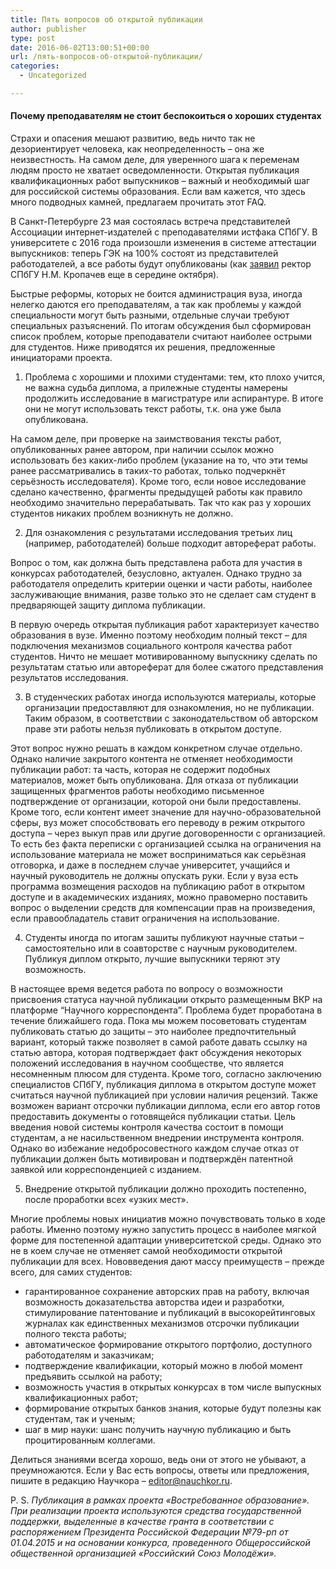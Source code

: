```yaml
---
title: Пять вопросов об открытой публикации
author: publisher
type: post
date: 2016-06-02T13:00:51+00:00
url: /пять-вопросов-об-открытой-публикации/
categories:
  - Uncategorized

---
```

#### Почему преподавателям не стоит беспокоиться о хороших студентах

Страхи и опасения мешают развитию, ведь ничто так не дезориентирует человека, как неопределенность – она же неизвестность. На самом деле, для уверенного шага к переменам людям просто не хватает осведомленности. Открытая публикация квалификационных работ выпускников – важный и необходимый шаг для российской системы образования. Если вам кажется, что здесь много подводных камней, предлагаем прочитать этот FAQ.

В Санкт-Петербурге 23 мая состоялась встреча представителей Ассоциации интернет-издателей с преподавателями истфака СПбГУ. В университете с 2016 года произошли изменения в системе аттестации выпускников: теперь ГЭК на 100% состоят из представителей работодателей, а все работы будут опубликованы (как [заявил][1] ректор СПбГУ Н.М. Кропачев еще в середине октября).

Быстрые реформы, которых не боится администрация вуза, иногда нелегко даются его преподавателям, а так как проблемы у каждой специальности могут быть разными, отдельные случаи требуют специальных разъяснений. По итогам обсуждения был сформирован список проблем, которые преподаватели считают наиболее острыми для студентов. Ниже приводятся их решения, предложенные инициаторами проекта.

  1. Проблема с хорошими и плохими студентами: тем, кто плохо учится, не важна судьба диплома, а прилежные студенты намерены продолжить исследование в магистратуре или аспирантуре. В итоге они не могут использовать текст работы, т.к. она уже была опубликована.

На самом деле, при проверке на заимствования тексты работ, опубликованных ранее автором, при наличии ссылок можно использовать без каких-либо проблем (указание на то, что эти темы ранее рассматривались в таких-то работах, только подчеркнёт серьёзность исследователя). Кроме того, если новое исследование сделано качественно, фрагменты предыдущей работы как правило необходимо значительно перерабатывать. Так что как раз у хороших студентов никаких проблем возникнуть не должно.

  2. Для ознакомления с результатами исследования третьих лиц (например, работодателей) больше подходит автореферат работы.

Вопрос о том, как должна быть представлена работа для участия в конкурсах работодателей, безусловно, актуален. Однако трудно за работодателя определить критерии оценки и части работы, наиболее заслуживающие внимания, разве только это не сделает сам студент в предваряющей защиту диплома публикации.

В первую очередь открытая публикация работ характеризует качество образования в вузе. Именно поэтому необходим полный текст &#8211; для подключения механизмов социального контроля качества работ студентов. Ничто не мешает мотивированному выпускнику сделать по результатам статью или автореферат для более сжатого представления результатов исследования.

  3. В студенческих работах иногда используются материалы, которые организации предоставляют для ознакомления, но не публикации. Таким образом, в соответствии с законодательством об авторском праве эти работы нельзя публиковать в открытом доступе.

Этот вопрос нужно решать в каждом конкретном случае отдельно. Однако наличие закрытого контента не отменяет необходимости публикации работ: та часть, которая не содержит подобных материалов, может быть опубликована. Для отказа от публикации защищенных фрагментов работы необходимо письменное подтверждение от организации, которой они были предоставлены. Кроме того, если контент имеет значение для научно-образовательной сферы, вуз может способствовать его переводу в режим открытого доступа &#8211; через выкуп прав или другие договоренности с организацией. То есть без факта переписки с организацией ссылка на ограничения на использование материала не может восприниматься как серьёзная отговорка, и даже в последнем случае университет, учащийся и научный руководитель не должны опускать руки. Если у вуза есть программа возмещения расходов на публикацию работ в открытом доступе и в академических изданиях, можно правомерно поставить вопрос о выделении средств для компенсации прав на произведения, если правообладатель ставит ограничения на использование.

  4. Студенты иногда по итогам зашиты публикуют научные статьи &#8211; самостоятельно или в соавторстве с научным руководителем. Публикуя диплом открыто, лучшие выпускники теряют эту возможность.


В настоящее время ведется работа по вопросу о возможности присвоения статуса научной публикации открыто размещенным ВКР на платформе &#8220;Научного корреспондента&#8221;. Проблема будет проработана в течение ближайшего года. Пока мы можем посоветовать студентам публиковать статью до защиты &#8211; это наиболее предпочтительный вариант, который также позволяет в самой работе давать ссылку на статью автора, которая подтверждает факт обсуждения некоторых положений исследования в научном сообществе, что является несомненным плюсом для студента. Кроме того, согласно заключению специалистов СПбГУ, публикация диплома в открытом доступе может считаться научной публикацией при условии наличия рецензий. Также возможен вариант отсрочки публикации диплома, если его автор готов предоставить документы о готовящейся публикации статьи. Цель введения новой системы контроля качества состоит в помощи студентам, а не насильственном внедрении инструмента контроля. Однако во избежание недобросовестного каждом случае отказ от публикации должен быть мотивирован и подтверждён патентной заявкой или корреспонденцией с изданием.

  5. Внедрение открытой публикации должно проходить постепенно, после проработки всех «узких мест».

Многие проблемы новых инициатив можно почувствовать только в ходе работы. Именно поэтому нужно запустить процесс в наиболее мягкой форме для постепенной адаптации университетской среды. Однако это не в коем случае не отменяет самой необходимости открытой публикации для всех. Нововведения дают массу преимуществ – прежде всего, для самих студентов:

- гарантированное сохранение авторских прав на работу, включая возможность доказательства авторства идеи и разработки, стимулирование патентование и публикаций в высокорейтинговых журналах как единственных механизмов отсрочки публикации полного текста работы;
- автоматическое формирование открытого портфолио, доступного работодателям и заказчикам;
- подтверждение квалификации, который можно в любой момент предъявить ссылкой на работу;
- возможность участия в открытых конкурсах в том числе выпускных квалификационных работ;
- формирование открытых банков знания, которые будут полезны как студентам, так и ученым;
- шаг в мир науки: шанс получить научную публикацию и быть процитированным коллегами.

Делиться знаниями всегда хорошо, ведь они от этого не убывают, а преумножаются. Если у Вас есть вопросы, ответы или предложения, пишите в редакцию Научкора – <editor@nauchkor.ru>.

P. S. *Публикация в рамках проекта «Востребованное образование». При реализации проекта используются средства государственной поддержки, выделенные в качестве гранта в соответствии с распоряжением Президента Российской Федерации №79-рп от 01.04.2015 и на основании конкурса, проведенного Общероссийской общественной организацией «Российский Союз Молодёжи».*

 [1]: http://www.chaskor.ru/article/v_otvete_za_kachestvo_39426